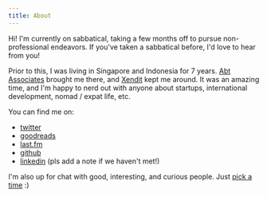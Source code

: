 ```yaml
---
title: About
---
```


Hi! I'm currently on sabbatical, taking a few months off to pursue non-professional endeavors. If you've taken a sabbatical before, I'd love to hear from you!

Prior to this, I was living in Singapore and Indonesia for 7 years. [Abt Associates](https://www.abtassociates.com/) brought me there, and [Xendit](https://www.xendit.co/en/) kept me around. It was an amazing time, and I'm happy to nerd out with anyone about startups, international development, nomad / expat life, etc.

You can find me on:
- [twitter](https://twitter.com/jcontini)
- [goodreads](https://www.goodreads.com/user/show/26631647-joe-contini)
- [last.fm](https://www.last.fm/user/jcontini)
- [github](https://github.com/jcontini)
- [linkedin](https://www.linkedin.com/in/jcontini/) (pls add a note if we haven't met!)

I'm also up for chat with good, interesting, and curious people.
Just [pick a time](https://contini.co/chat) :)